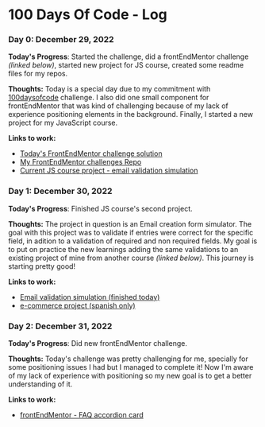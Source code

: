 # 100 Days Of Code - Log

### Day 0: December 29, 2022

**Today's Progress**: Started the challenge, did a frontEndMentor challenge *(linked below)*, started new project for JS course, created some readme files for my repos.

**Thoughts:** Today is a special day due to my commitment with [100daysofcode](https://www.100daysofcode.com) challenge. I also did one small component for frontEndMentor that was kind of challenging because of my lack of experience positioning elements in the background. Finally, I started a new project for my JavaScript course.

**Links to work:** 
- <a href="https://www.frontendmentor.io/solutions/profile-card-component-yLEgWJ-bEE" target="_blank">Today's FrontEndMentor challenge solution</a>
- <a href="https://github.com/Kevhec/frontEndMentor" target="_blank">My FrontEndMentor challenges Repo</a>
- <a href="https://kevhec.github.io/JS-course-projects/16-PROYECTO-EnviarEmail/" target="_blank">Current JS course project - email validation simulation</a>

### Day 1: December 30, 2022

**Today's Progress**: Finished JS course's second project.

**Thoughts:** The project in question is an Email creation form simulator. The goal with this project was to validate if entries were correct for the specific field, in adition to a validation of required and non required fields. My goal is to put on practice the new learnings adding the same validations to an existing project of mine from another course *(linked below)*. This journey is starting pretty good!

**Links to work:** 
- [Email validation simulation (finished today)](https://kevhec.github.io/JS-course-projects/16-PROYECTO-EnviarEmail/)
- [e-commerce project (spanish only)](https://kevhec.github.io/CSS-Course-Projects/E-commerce/index.html)

### Day 2: December 31, 2022

**Today's Progress**: Did new frontEndMentor challenge.

**Thoughts:** Today's challenge was pretty challenging for me, specially for some positioning issues I had but I managed to complete it! Now I'm aware of my lack of experience with positioning so my new goal is to get a better understanding of it. 

**Links to work:** 
- [frontEndMentor - FAQ accordion card](https://kevhec.github.io/frontEndMentor/projects/FAQ_accordion_card/)
